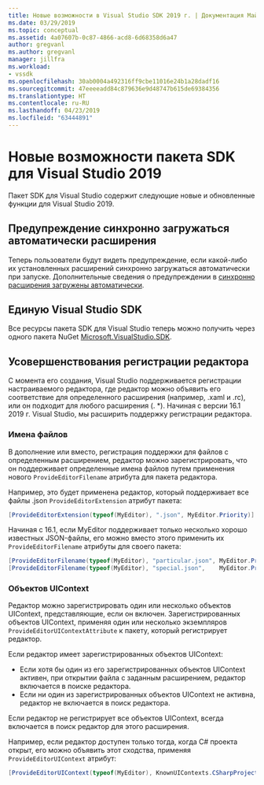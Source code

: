 ```yaml
---
title: Новые возможности в Visual Studio SDK 2019 г. | Документация Майкрософт
ms.date: 03/29/2019
ms.topic: conceptual
ms.assetid: 4a07607b-0c87-4866-acd8-6d68358d6a47
author: gregvanl
ms.author: gregvanl
manager: jillfra
ms.workload:
- vssdk
ms.openlocfilehash: 30ab0004a492316ff9cbe11016e24b1a28dadf16
ms.sourcegitcommit: 47eeeeadd84c879636e9d48747b615de69384356
ms.translationtype: HT
ms.contentlocale: ru-RU
ms.lasthandoff: 04/23/2019
ms.locfileid: "63444891"
---
```

# <a name="whats-new-in-the-visual-studio-2019-sdk"></a>Новые возможности пакета SDK для Visual Studio 2019

Пакет SDK для Visual Studio содержит следующие новые и обновленные функции для Visual Studio 2019.

## <a name="synchronously-autoloaded-extensions-warning"></a>Предупреждение синхронно загружаться автоматически расширения

Теперь пользователи будут видеть предупреждение, если какой-либо их установленных расширений синхронно загружаться автоматически при запуске. Дополнительные сведения о предупреждении в [синхронно расширения загружены автоматически](synchronously-autoloaded-extensions.md).

## <a name="single-unified-visual-studio-sdk"></a>Единую Visual Studio SDK

Все ресурсы пакета SDK для Visual Studio теперь можно получить через одного пакета NuGet [Microsoft.VisualStudio.SDK](https://www.nuget.org/packages/microsoft.visualstudio.sdk).

## <a name="editor-registration-enhancements"></a>Усовершенствования регистрации редактора

С момента его создания, Visual Studio поддерживается регистрации настраиваемого редактора, где редактор можно объявить его соответствие для определенного расширения (например, .xaml и .rc), или он подходит для любого расширения (. *). Начиная с версии 16.1 2019 г. Visual Studio, мы расширить поддержку регистрации редактора.

### <a name="filenames"></a>Имена файлов

В дополнение или вместо, регистрация поддержки для файлов с определенным расширением, редактор можно зарегистрировать, что он поддерживает определенные имена файлов путем применения нового `ProvideEditorFilename` атрибута для пакета редактора.

Например, это будет применена редактор, который поддерживает все файлы .json `ProvideEditorExtension` атрибут пакета:

```cs
[ProvideEditorExtension(typeof(MyEditor), ".json", MyEditor.Priority)]
```

Начиная с 16.1, если MyEditor поддерживает только несколько хорошо известных JSON-файлы, его можно вместо этого применить их `ProvideEditorFilename` атрибуты для своего пакета:

```cs
[ProvideEditorFilename(typeof(MyEditor), "particular.json", MyEditor.Priority)]
[ProvideEditorFilename(typeof(MyEditor), "special.json",    MyEditor.Priority)]
```

### <a name="uicontexts"></a>Объектов UIContext

Редактор можно зарегистрировать один или несколько объектов UIContext, представляющие, если он включен. Зарегистрированных объектов UIContext, применяя один или несколько экземпляров `ProvideEditorUIContextAttribute` к пакету, который регистрирует редактор.

Если редактор имеет зарегистрированных объектов UIContext:

- Если хотя бы один из его зарегистрированных объектов UIContext активен, при открытии файла с заданным расширением, редактор включается в поиске редактора.
- Если ни один из зарегистрированных объектов UIContext не активна, редактор не включается в поиск редактора.

Если редактор не регистрирует все объектов UIContext, всегда включается в поиск редактор для этого расширения.

Например, если редактор доступен только тогда, когда C# проекта открыт, его можно объявить этот сходства, применяя `ProvideEditorUIContext` атрибут:

```cs
[ProvideEditorUIContext(typeof(MyEditor), KnownUIContexts.CSharpProjectContext)]
```
